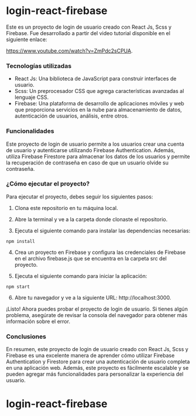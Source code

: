 # login-react-firebase

Este es un proyecto de login de usuario creado con React Js, Scss y Firebase. Fue desarrollado a partir del video tutorial disponible en el siguiente enlace:

https://www.youtube.com/watch?v=ZmPdc2sCPUA.

### Tecnologías utilizadas
+ React Js: Una biblioteca de JavaScript para construir interfaces de usuario.
+ Scss: Un preprocesador CSS que agrega características avanzadas al lenguaje CSS.
+ Firebase: Una plataforma de desarrollo de aplicaciones móviles y web que proporciona servicios en la nube para almacenamiento de datos, autenticación de usuarios, análisis, entre otros.


### Funcionalidades

Este proyecto de login de usuario permite a los usuarios crear una cuenta de usuario y autenticarse utilizando Firebase Authentication. Además, utiliza Firebase Firestore para almacenar los datos de los usuarios y permite la recuperación de contraseña en caso de que un usuario olvide su contraseña.

### ¿Cómo ejecutar el proyecto?
Para ejecutar el proyecto, debes seguir los siguientes pasos:

1. Clona este repositorio en tu máquina local.

2. Abre la terminal y ve a la carpeta donde clonaste el repositorio.

3. Ejecuta el siguiente comando para instalar las dependencias necesarias:

`npm install`

4. Crea un proyecto en Firebase y configura las credenciales de Firebase en el archivo firebase.js que se encuentra en la carpeta src del proyecto.

5. Ejecuta el siguiente comando para iniciar la aplicación:

`npm start`

6. Abre tu navegador y ve a la siguiente URL: http://localhost:3000.

¡Listo! Ahora puedes probar el proyecto de login de usuario. Si tienes algún problema, asegúrate de revisar la consola del navegador para obtener más información sobre el error.

### Conclusiones
En resumen, este proyecto de login de usuario creado con React Js, Scss y Firebase es una excelente manera de aprender cómo utilizar Firebase Authentication y Firestore para crear una autenticación de usuario completa en una aplicación web. Además, este proyecto es fácilmente escalable y se pueden agregar más funcionalidades para personalizar la experiencia del usuario.

# login-react-firebase
